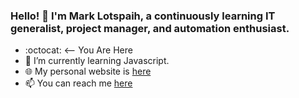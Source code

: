 ### Hello! 👋 I'm Mark Lotspaih, a continuously learning IT generalist, project manager, and automation enthusiast. 

-  :octocat: <-- You Are Here
- 🌱 I’m currently learning Javascript.
-  :globe_with_meridians: My personal website is [here](http://lotspaih.com)
- 📫 You can reach me [here](https://contact.do/pullsystems)

